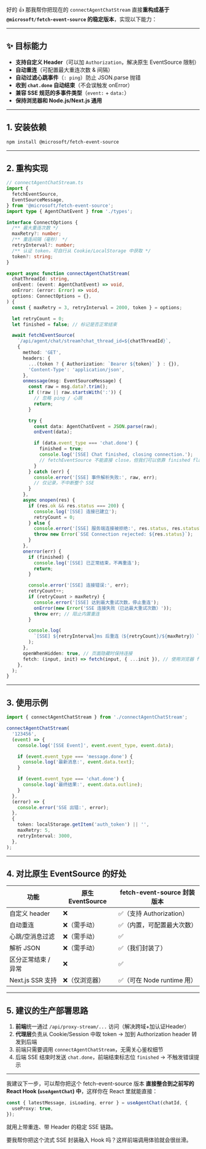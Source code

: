 好的 👍
那我帮你把现在的 `connectAgentChatStream` 直接**重构成基于 `@microsoft/fetch-event-source` 的稳定版本**，实现以下能力：

---

## ✨ 目标能力

- **支持自定义 Header**（可以加 `Authorization`，解决原生 EventSource 限制）
- **自动重连**（可配置最大重连次数 & 间隔）
- **自动过滤心跳事件**（`: ping`）防止 JSON.parse 抛错
- **收到 `chat.done` 自动结束**（不会误触发 onError）
- **兼容 SSE 规范的多事件类型**（`event:` + `data:`）
- **保持浏览器和 Node.js/Next.js 通用**

---

## 1. 安装依赖

```bash
npm install @microsoft/fetch-event-source
```

---

## 2. 重构实现

```ts
// connectAgentChatStream.ts
import {
  fetchEventSource,
  EventSourceMessage,
} from '@microsoft/fetch-event-source';
import type { AgentChatEvent } from './types';

interface ConnectOptions {
  /** 最大重连次数 */
  maxRetry?: number;
  /** 重连间隔（毫秒） */
  retryInterval?: number;
  /** 认证 token，可自行从 Cookie/LocalStorage 中获取 */
  token?: string;
}

export async function connectAgentChatStream(
  chatThreadId: string,
  onEvent: (event: AgentChatEvent) => void,
  onError: (error: Error) => void,
  options: ConnectOptions = {},
) {
  const { maxRetry = 3, retryInterval = 2000, token } = options;

  let retryCount = 0;
  let finished = false; // 标记是否正常结束

  await fetchEventSource(
    `/api/agent/chat/stream?chat_thread_id=${chatThreadId}`,
    {
      method: 'GET',
      headers: {
        ...(token ? { Authorization: `Bearer ${token}` } : {}),
        'Content-Type': 'application/json',
      },
      onmessage(msg: EventSourceMessage) {
        const raw = msg.data?.trim();
        if (!raw || raw.startsWith(':')) {
          // 忽略 ping / 心跳
          return;
        }

        try {
          const data: AgentChatEvent = JSON.parse(raw);
          onEvent(data);

          if (data.event_type === 'chat.done') {
            finished = true;
            console.log('[SSE] Chat finished, closing connection.');
            // fetchEventSource 不能直接 close，但我们可以依靠 finished flag
          }
        } catch (err) {
          console.error('[SSE] 事件解析失败:', raw, err);
          // 仅记录，不中断整个 SSE
        }
      },
      async onopen(res) {
        if (res.ok && res.status === 200) {
          console.log('[SSE] 连接已建立');
          retryCount = 0;
        } else {
          console.error('[SSE] 服务端连接被拒绝:', res.status, res.statusText);
          throw new Error(`SSE Connection rejected: ${res.status}`);
        }
      },
      onerror(err) {
        if (finished) {
          console.log('[SSE] 已正常结束，不再重连');
          return;
        }

        console.error('[SSE] 连接错误:', err);
        retryCount++;
        if (retryCount > maxRetry) {
          console.error('[SSE] 达到最大重试次数，停止重连');
          onError(new Error('SSE 连接失败（已达最大重试次数）'));
          throw err; // 阻止内置重连
        }

        console.log(
          `[SSE] ${retryInterval}ms 后重连（${retryCount}/${maxRetry}）`,
        );
      },
      openWhenHidden: true, // 页面隐藏时保持连接
      fetch: (input, init) => fetch(input, { ...init }), // 使用浏览器 fetch
    },
  );
}
```

---

## 3. 使用示例

```ts
import { connectAgentChatStream } from './connectAgentChatStream';

connectAgentChatStream(
  '123456',
  (event) => {
    console.log('[SSE Event]', event.event_type, event.data);

    if (event.event_type === 'message.done') {
      console.log('最新消息:', event.data.text);
    }

    if (event.event_type === 'chat.done') {
      console.log('最终结果:', event.data.outline);
    }
  },
  (error) => {
    console.error('SSE 出错:', error);
  },
  {
    token: localStorage.getItem('auth_token') || '',
    maxRetry: 5,
    retryInterval: 3000,
  },
);
```

---

## 4. 对比原生 EventSource 的好处

| 功能                | 原生 EventSource | fetch-event-source 封装版本 |
| ------------------- | ---------------- | --------------------------- |
| 自定义 header       | ❌               | ✅（支持 Authorization）    |
| 自动重连            | ❌（需手动）     | ✅（内置，可配置最大次数）  |
| 心跳/空消息过滤     | ❌（需手动）     | ✅                          |
| 解析 JSON           | ❌（需手动）     | ✅（我们封装了）            |
| 区分正常结束 / 异常 | ❌               | ✅                          |
| Next.js SSR 支持    | ❌（仅浏览器）   | ✅（可在 Node runtime 用）  |

---

## 5. 建议的生产部署思路

1. **前端**统一通过 `/api/proxy-stream/...` 访问（解决跨域+加认证Header）
2. **代理层**负责从 Cookie/Session 中取 token → 加到 Authorization header 转发到后端
3. 前端只需要调用 `connectAgentChatStream`，无需关心鉴权细节
4. 后端 SSE 结束时发送 `chat.done`，前端结束标志位 `finished` → 不触发错误提示

---

我建议下一步，可以帮你把这个 fetch-event-source 版本 **直接整合到之前写的 React Hook (`useAgentChat`) 中**，这样你在 React 里就能直接：

```ts
const { latestMessage, isLoading, error } = useAgentChat(chatId, {
  useProxy: true,
});
```

就用上带重连、带 Header 的稳定 SSE 链路。

要我帮你把这个流式 SSE 封装融入 Hook 吗？这样前端调用体验就会很丝滑。
